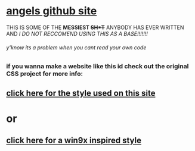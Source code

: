 # [angels github site](https://prrf.github.io/)
THIS IS SOME OF THE __MESSIEST ~~SH*T~~__ ANYBODY HAS EVER WRITTEN AND *I DO NOT RECCOMEND USING THIS AS A BASE!!!!!!!*
###### y'know its a problem when you cant read your own code

### if you wanna make a website like this id check out the original CSS project for more info:

## [click here for the style used on this site](https://botoxparty.github.io/XP.css/)

# or

## [click here for a win9x inspired style](https://jdan.github.io/98.css/)


